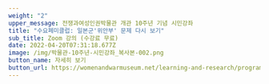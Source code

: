 ```yaml
---
weight: "2"
upper_message: 전쟁과여성인권박물관 개관 10주년 기념 시민강좌
title: "수요페미클럽: 일본군'위안부' 문제 다시 보기"
sub_title: Zoom 강의 (수강료 무료)
date: 2022-04-20T07:31:18.677Z
image: /img/박물관-10주년-시민강좌_복사본-002.png
button_name: 자세히 보기
button_url: https://womenandwarmuseum.net/learning-and-research/programs/%EC%A0%84%EC%9F%81%EA%B3%BC%EC%97%AC%EC%84%B1%EC%9D%B8%EA%B6%8C%EB%B0%95%EB%AC%BC%EA%B4%80-%EA%B0%9C%EA%B4%80-10%EC%A3%BC%EB%85%84-%EA%B8%B0%EB%85%90-%EC%8B%9C%EB%AF%BC%EA%B0%95%EC%A2%8C-%EC%88%98%EC%9A%94%ED%8E%98%EB%AF%B8%ED%81%B4%EB%9F%BD-%EC%9D%BC%EB%B3%B8%EA%B5%B0%EC%9C%84%EC%95%88%EB%B6%80-%EB%AC%B8%EC%A0%9C-%EB%8B%A4%EC%8B%9C-%EB%B3%B4%EA%B8%B0/
---
```


